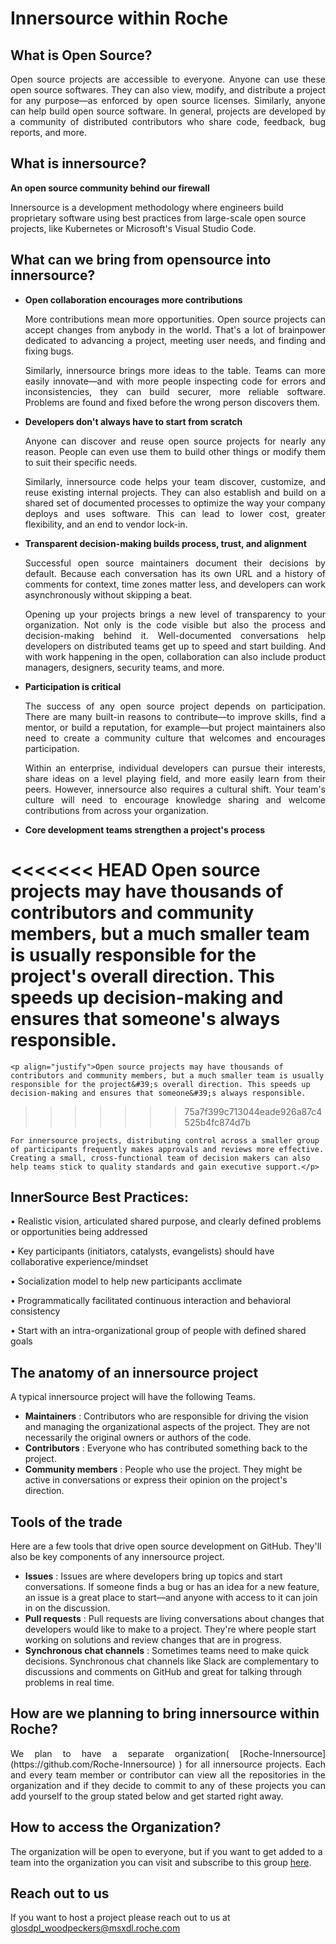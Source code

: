 # **Innersource within Roche**

## **What is Open Source?**

<p align="justify">Open source projects are accessible to everyone. Anyone can use these open source softwares. They can also view, modify, and distribute a project for any purpose—as enforced by open source licenses. Similarly, anyone can help build open source software. In general, projects are developed by a community of distributed contributors who share code, feedback, bug reports, and more.</p>

## **What is innersource?**

**An open source community behind our firewall**

Innersource is a development methodology where engineers build proprietary software using best practices from large-scale open source projects, like Kubernetes or Microsoft's Visual Studio Code.

## **What can we bring from opensource into innersource?**

- **Open collaboration encourages more contributions**

    <p align="justify">More contributions mean more opportunities. Open source projects can accept changes from anybody in the world. That's a lot of brainpower dedicated to advancing a project, meeting user needs, and finding and fixing bugs.</p>


    <p align="justify">Similarly, innersource brings more ideas to the table. Teams can more easily innovate—and with more people inspecting code for errors and inconsistencies, they can build securer, more reliable software. Problems are found and fixed before the wrong person discovers them.</p>

- **Developers don't always have to start from scratch**

    <p align="justify">Anyone can discover and reuse open source projects for nearly any reason. People can even use them to build other things or modify them to suit their specific needs.</p>

    <p align="justify">Similarly, innersource code helps your team discover, customize, and reuse existing internal projects. They can also establish and build on a shared set of documented processes to optimize the way your company deploys and uses software. This can lead to lower cost, greater flexibility, and an end to vendor lock-in.</p>

- **Transparent decision-making builds process, trust, and alignment**

    <p align="justify">Successful open source maintainers document their decisions by default. Because each conversation has its own URL and a history of comments for context, time zones matter less, and developers can work asynchronously without skipping a beat.</p>

    <p align="justify">Opening up your projects brings a new level of transparency to your organization. Not only is the code visible but also the process and decision-making behind it. Well-documented conversations help developers on distributed teams get up to speed and start building. And with work happening in the open, collaboration can also include product managers, designers, security teams, and more.</p>

- **Participation is critical**

    <p align="justify">The success of any open source project depends on participation. There are many built-in reasons to contribute—to improve skills, find a mentor, or build a reputation, for example—but project maintainers also need to create a community culture that welcomes and encourages participation.</p>

    <p align="justify">Within an enterprise, individual developers can pursue their interests, share ideas on a level playing field, and more easily learn from their peers. However, innersource also requires a cultural shift. Your team's culture will need to encourage knowledge sharing and welcome contributions from across your organization.</p>

- **Core development teams strengthen a project&#39;s process**

<<<<<<< HEAD
    Open source projects may have thousands of contributors and community members, but a much smaller team is usually responsible for the project's overall direction. This speeds up decision-making and ensures that someone's always responsible.
=======
    <p align="justify">Open source projects may have thousands of contributors and community members, but a much smaller team is usually responsible for the project&#39;s overall direction. This speeds up decision-making and ensures that someone&#39;s always responsible.
>>>>>>> 75a7f399c713044eade926a87c4525b4fc874d7b

    For innersource projects, distributing control across a smaller group of participants frequently makes approvals and reviews more effective. Creating a small, cross-functional team of decision makers can also help teams stick to quality standards and gain executive support.</p>

## **InnerSource Best Practices:**

• Realistic vision, articulated shared purpose, and clearly defined problems or opportunities being addressed

• Key participants (initiators, catalysts, evangelists) should have collaborative experience/mindset

• Socialization model to help new participants acclimate

• Programmatically facilitated continuous interaction and behavioral consistency

• Start with an intra-organizational group of people with defined shared goals

## **The anatomy of an innersource project**

A typical innersource project will have the following Teams.

- **Maintainers** : Contributors who are responsible for driving the vision and managing the organizational aspects of the project. They are not necessarily the original owners or authors of the code.
- **Contributors** : Everyone who has contributed something back to the project.
- **Community members** : People who use the project. They might be active in conversations or express their opinion on the project's direction.

## **Tools of the trade**

Here are a few tools that drive open source development on GitHub. They'll also be key components of any innersource project.

- **Issues** : Issues are where developers bring up topics and start conversations. If someone finds a bug or has an idea for a new feature, an issue is a great place to start—and anyone with access to it can join in on the discussion.
- **Pull requests** : Pull requests are living conversations about changes that developers would like to make to a project. They're where people start working on solutions and review changes that are in progress.
- **Synchronous chat channels** : Sometimes teams need to make quick decisions. Synchronous chat channels like Slack are complementary to discussions and comments on GitHub and great for talking through problems in real time.

## **How are we planning to bring innersource within Roche?**

<p align="justify">We plan to have a separate organization( [Roche-Innersource](https://github.com/Roche-Innersource) ) for all innersource projects. Each and every team member or contributor can view all the repositories in the organization and if they decide to commit to any of these projects you can add yourself to the group stated below and get started right away.</p>

## **How to access the Organization?**

The organization will be open to everyone, but if you want to get added to a team into the organization you can visit and subscribe to this group [here](https://gds-selfsubscription.roche.com/#/group/GLOAZUGHAdmin_Innersource).

## **Reach out to us**

If you want to host a project please reach out to us at [glosdpl\_woodpeckers@msxdl.roche.com](mailto:glosdpl_woodpeckers@msxdl.roche.com)